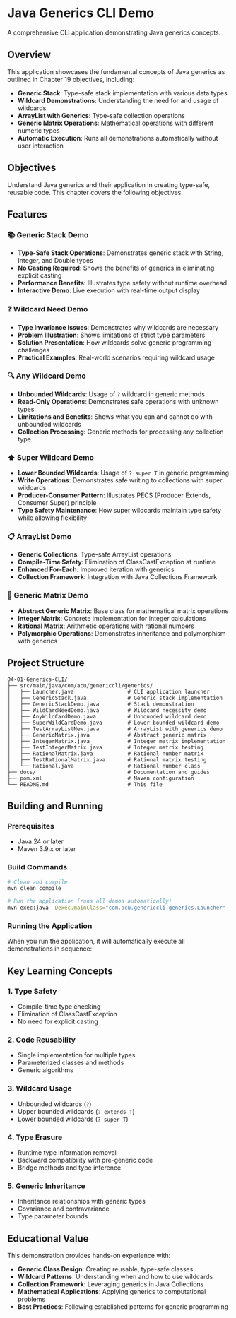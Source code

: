# Java Generics CLI Demo

A comprehensive CLI application demonstrating Java generics concepts.

## Overview

This application showcases the fundamental concepts of Java generics as outlined in Chapter 19 objectives, including:

- **Generic Stack**: Type-safe stack implementation with various data types
- **Wildcard Demonstrations**: Understanding the need for and usage of wildcards
- **ArrayList with Generics**: Type-safe collection operations
- **Generic Matrix Operations**: Mathematical operations with different numeric types
- **Automatic Execution**: Runs all demonstrations automatically without user interaction

## Objectives

Understand Java generics and their application in creating type-safe, reusable code. This chapter covers the following objectives.

## Features

### 📚 Generic Stack Demo
- **Type-Safe Stack Operations**: Demonstrates generic stack with String, Integer, and Double types
- **No Casting Required**: Shows the benefits of generics in eliminating explicit casting
- **Performance Benefits**: Illustrates type safety without runtime overhead
- **Interactive Demo**: Live execution with real-time output display

### ❓ Wildcard Need Demo
- **Type Invariance Issues**: Demonstrates why wildcards are necessary
- **Problem Illustration**: Shows limitations of strict type parameters
- **Solution Presentation**: How wildcards solve generic programming challenges
- **Practical Examples**: Real-world scenarios requiring wildcard usage

### 🔍 Any Wildcard Demo
- **Unbounded Wildcards**: Usage of `?` wildcard in generic methods
- **Read-Only Operations**: Demonstrates safe operations with unknown types
- **Limitations and Benefits**: Shows what you can and cannot do with unbounded wildcards
- **Collection Processing**: Generic methods for processing any collection type

### ⬆️ Super Wildcard Demo
- **Lower Bounded Wildcards**: Usage of `? super T` in generic programming
- **Write Operations**: Demonstrates safe writing to collections with super wildcards
- **Producer-Consumer Pattern**: Illustrates PECS (Producer Extends, Consumer Super) principle
- **Type Safety Maintenance**: How super wildcards maintain type safety while allowing flexibility

### 📋 ArrayList Demo
- **Generic Collections**: Type-safe ArrayList operations
- **Compile-Time Safety**: Elimination of ClassCastException at runtime
- **Enhanced For-Each**: Improved iteration with generics
- **Collection Framework**: Integration with Java Collections Framework

### 🧮 Generic Matrix Demo
- **Abstract Generic Matrix**: Base class for mathematical matrix operations
- **Integer Matrix**: Concrete implementation for integer calculations
- **Rational Matrix**: Arithmetic operations with rational numbers
- **Polymorphic Operations**: Demonstrates inheritance and polymorphism with generics

## Project Structure

```
04-01-Generics-CLI/
├── src/main/java/com/acu/genericcli/generics/
│   ├── Launcher.java                 # CLI application launcher
│   ├── GenericStack.java             # Generic stack implementation
│   ├── GenericStackDemo.java         # Stack demonstration
│   ├── WildCardNeedDemo.java         # Wildcard necessity demo
│   ├── AnyWildCardDemo.java          # Unbounded wildcard demo
│   ├── SuperWildCardDemo.java        # Lower bounded wildcard demo
│   ├── TestArrayListNew.java         # ArrayList with generics demo
│   ├── GenericMatrix.java            # Abstract generic matrix
│   ├── IntegerMatrix.java            # Integer matrix implementation
│   ├── TestIntegerMatrix.java        # Integer matrix testing
│   ├── RationalMatrix.java           # Rational number matrix
│   ├── TestRationalMatrix.java       # Rational matrix testing
│   └── Rational.java                 # Rational number class
├── docs/                             # Documentation and guides
├── pom.xml                           # Maven configuration
└── README.md                         # This file
```

## Building and Running

### Prerequisites

- Java 24 or later
- Maven 3.9.x or later

### Build Commands

```bash
# Clean and compile
mvn clean compile

# Run the application (runs all demos automatically)
mvn exec:java -Dexec.mainClass="com.acu.genericcli.generics.Launcher"


```

### Running the Application

When you run the application, it will automatically execute all demonstrations in sequence:

## Key Learning Concepts

### 1. Type Safety
- Compile-time type checking
- Elimination of ClassCastException
- No need for explicit casting

### 2. Code Reusability
- Single implementation for multiple types
- Parameterized classes and methods
- Generic algorithms

### 3. Wildcard Usage
- Unbounded wildcards (`?`)
- Upper bounded wildcards (`? extends T`)
- Lower bounded wildcards (`? super T`)

### 4. Type Erasure
- Runtime type information removal
- Backward compatibility with pre-generic code
- Bridge methods and type inference

### 5. Generic Inheritance
- Inheritance relationships with generic types
- Covariance and contravariance
- Type parameter bounds

## Educational Value

This demonstration provides hands-on experience with:

- **Generic Class Design**: Creating reusable, type-safe classes
- **Wildcard Patterns**: Understanding when and how to use wildcards
- **Collection Framework**: Leveraging generics in Java Collections
- **Mathematical Applications**: Applying generics to computational problems
- **Best Practices**: Following established patterns for generic programming

